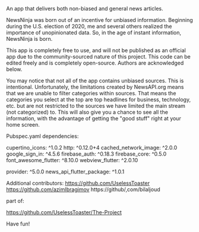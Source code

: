 An app that delivers both non-biased and general news articles.

NewsNinja was born out of an incentive for unbiased information. Beginning during the U.S. election of 2020, me and several others realized the importance of unopinionated data. So, in the age of instant information, NewsNinja is born.

This app is completely free to use, and will not be published as an official app due to the community-sourced nature of this project. This code can be edited freely and is completely open-source. Authors are acknowledged below.

You may notice that not all of the app contains unbiased sources. This is intentional. Unfortunately, the limitations created by NewsAPI.org means that we are unable to filter categories within sources. That means the categories you select at the top are top headlines for business, technology, etc. but are not restricted to the sources we have limited the main stream (not categorized) to. This will also give you a chance to see all the information, with the advantage of getting the "good stuff" right at your home screen.

Pubspec.yaml dependencies:

cupertino_icons: ^1.0.2 http: ^0.12.0+4 cached_network_image: ^2.0.0 google_sign_in: ^4.5.6 firebase_auth: ^0.18.3 firebase_core: ^0.5.0 font_awesome_flutter: ^8.10.0 webview_flutter: ^2.0.10

provider: ^5.0.0 news_api_flutter_package: ^1.0.1


Additional contributors: https://github.com/UselessToaster https://github.com/azimIbragimov https://github/,com/bilaljoud


part of:

https://github.com/UselessToaster/The-Project

Have fun!

